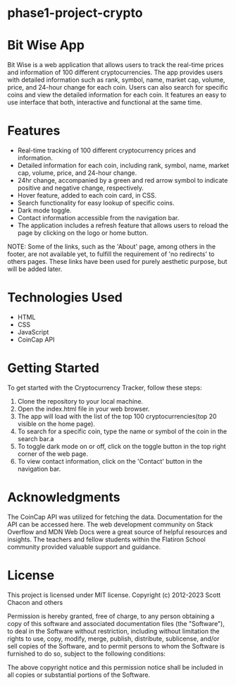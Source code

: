 # phase1-project-crypto

# Bit Wise App
Bit Wise is a web application that allows users to track the real-time prices and information of 100 different cryptocurrencies. The app provides users with detailed information such as rank, symbol, name, market cap, volume, price, and 24-hour change for each coin. Users can also search for specific coins and view the detailed information for each coin. It features an easy to use interface that both, interactive and functional at the same time.

# Features
- Real-time tracking of 100 different cryptocurrency prices and information.
- Detailed information for each coin, including rank, symbol, name, market cap, volume, price, and 24-hour change.
- 24hr change, accompanied by a green and red arrow symbol to indicate positive and negative change, respectively.
- Hover feature, added to each coin card, in CSS.
- Search functionality for easy lookup of specific coins.
- Dark mode toggle.
- Contact information accessible from the navigation bar.
- The application includes a refresh feature that allows users to reload the page by clicking on the logo or home button.

NOTE: Some of the links, such as the 'About' page, among others in the footer, are not available yet, to fulfill the requirement of 'no redirects' to others pages. These links have been used for purely aesthetic purpose, but will be added later.

# Technologies Used
- HTML
- CSS
- JavaScript
- CoinCap API

# Getting Started
To get started with the Cryptocurrency Tracker, follow these steps:

1. Clone the repository to your local machine.
2. Open the index.html file in your web browser.
3. The app will load with the list of the top 100 cryptocurrencies(top 20 visible on the home page).
4. To search for a specific coin, type the name or symbol of the coin in the search bar.a
5. To toggle dark mode on or off, click on the toggle button in the top right corner of the web page.
6. To view contact information, click on the 'Contact' button in the navigation bar.

# Acknowledgments
The CoinCap API was utilized for fetching the data. Documentation for the API can be accessed here.
The web development community on Stack Overflow and MDN Web Docs were a great source of helpful resources and insights.
The teachers and fellow students within the Flatiron School community provided valuable support and guidance.

# License
This project is licensed under MIT license.
Copyright (c) 2012-2023 Scott Chacon and others

Permission is hereby granted, free of charge, to any person obtaining
a copy of this software and associated documentation files (the
"Software"), to deal in the Software without restriction, including
without limitation the rights to use, copy, modify, merge, publish,
distribute, sublicense, and/or sell copies of the Software, and to
permit persons to whom the Software is furnished to do so, subject to
the following conditions:

The above copyright notice and this permission notice shall be
included in all copies or substantial portions of the Software.